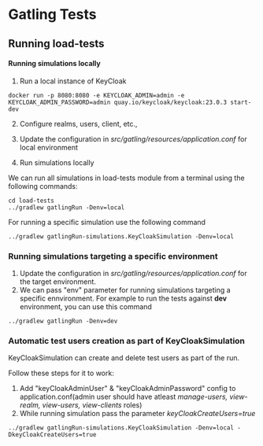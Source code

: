 # Gatling Tests

## Running load-tests

#### Running simulations locally

1. Run a local instance of KeyCloak
```
docker run -p 8080:8080 -e KEYCLOAK_ADMIN=admin -e KEYCLOAK_ADMIN_PASSWORD=admin quay.io/keycloak/keycloak:23.0.3 start-dev
```

2. Configure realms, users, client, etc.,

3. Update the configuration in <i>src/gatling/resources/application.conf</i> for local environment

3. Run simulations locally

We can run all simulations in load-tests module from a terminal using the following commands:
```
cd load-tests
../gradlew gatlingRun -Denv=local
```

For running a specific simulation use the following command
```
../gradlew gatlingRun-simulations.KeyCloakSimulation -Denv=local
```

### Running simulations targeting a specific environment

1. Update the configuration in <i>src/gatling/resources/application.conf</i> for the target environment.
2. We can pass "env" parameter for running simulations targeting a specific ennvironment. 
For  example to run the tests against <b>dev</b> environment, you can use this command
```
../gradlew gatlingRun -Denv=dev
```

### Automatic test users creation as part of KeyCloakSimulation
KeyCloakSimulation can create and delete test users as part of the run. 

Follow these steps for it to work:
1. Add "keyCloakAdminUser" & "keyCloakAdminPassword" config to application.conf(admin user should have atleast <i>manage-users,
   view-realm, view-users, view-clients</i> roles)
2. While running simulation pass the parameter <i>keyCloakCreateUsers=true</i>
```
../gradlew gatlingRun-simulations.KeyCloakSimulation -Denv=local -DkeyCloakCreateUsers=true
```

